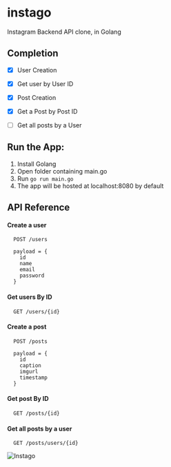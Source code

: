 # instago
Instagram Backend API clone, in Golang

## Completion
- [x] User Creation
- [x] Get user by User ID
- [x] Post Creation
- [x] Get a Post by Post ID
- [ ] Get all posts by a User


## Run the App:
1. Install Golang
2. Open folder containing main.go
3. Run `go run main.go`
4. The app will be hosted at localhost:8080 by default

## API Reference

#### Create a user
```http
  POST /users
  
  payload = {
    id
    name
    email
    password
  }
```

#### Get users By ID 

```http
  GET /users/{id}
```
#### Create a post

```http
  POST /posts
  
  payload = {
    id
    caption
    imgurl
    timestamp
  }
```
#### Get post By ID 

```http
  GET /posts/{id}
```
#### Get all posts by a user

```http
  GET /posts/users/{id}
```

![Instago](https://user-images.githubusercontent.com/42074408/136666072-f06dbb02-cb1e-4b6a-bb67-c0bef47fb27d.png)



